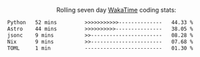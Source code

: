 <p align="center">Rolling seven day <a href="https://wakatime.com/@syrkis"/>WakaTime</a> coding stats:</p>
<!--START_SECTION:waka-->

```txt
Python   52 mins         >>>>>>>>>>>--------------   44.33 %
Astro    44 mins         >>>>>>>>>>---------------   38.05 %
jsonc    9 mins          >>-----------------------   08.28 %
Nix      9 mins          >>-----------------------   07.68 %
TOML     1 min           -------------------------   01.30 %
```

<!--END_SECTION:waka-->
